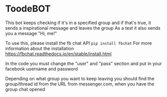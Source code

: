 # ToodeBOT

This bot keeps checking if it's in a specified group and if that's true, it sends a inspirational message and leaves the group
As a test it also sends you a message "Hi, me!"

To use this, please install the fb chat API
```pip install fbchat```
For more information about the installation
https://fbchat.readthedocs.io/en/stable/install.html

In the code you must change the "user" and "pass" section and put in your facebook username and password

Depending on what group you want to keep leaving you should find the group/thread id from the URL from messenger.com, when you have the group chat opened
